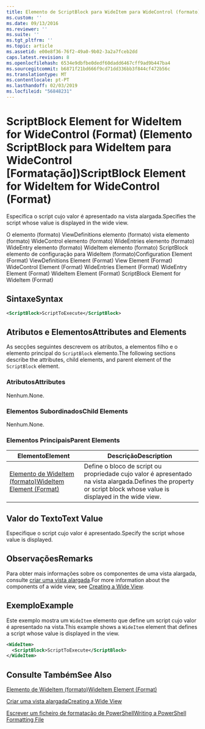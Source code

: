 ```yaml
---
title: Elemento de ScriptBlock para WideItem para WideControl (formato) | Documentos da Microsoft
ms.custom: ''
ms.date: 09/13/2016
ms.reviewer: ''
ms.suite: ''
ms.tgt_pltfrm: ''
ms.topic: article
ms.assetid: e00e8f36-76f2-49a0-9b02-3a2a7fceb2dd
caps.latest.revision: 8
ms.openlocfilehash: 6534e9dbfbe0dedf60dadd6467cff9ad9b447ba4
ms.sourcegitcommit: b6871f21bd666f9cd71dd336bb3f844cf472b56c
ms.translationtype: MT
ms.contentlocale: pt-PT
ms.lasthandoff: 02/03/2019
ms.locfileid: "56848231"
---
```

# <a name="scriptblock-element-for-wideitem-for-widecontrol-format"></a><span data-ttu-id="9fa13-102">ScriptBlock Element for WideItem for WideControl (Format) (Elemento ScriptBlock para WideItem para WideControl [Formatação])</span><span class="sxs-lookup"><span data-stu-id="9fa13-102">ScriptBlock Element for WideItem for WideControl (Format)</span></span>

<span data-ttu-id="9fa13-103">Especifica o script cujo valor é apresentado na vista alargada.</span><span class="sxs-lookup"><span data-stu-id="9fa13-103">Specifies the script whose value is displayed in the wide view.</span></span>

<span data-ttu-id="9fa13-104">O elemento (formato) ViewDefinitions elemento (formato) vista elemento (formato) WideControl elemento (formato) WideEntries elemento (formato) WideEntry elemento (formato) WideItem elemento (formato) ScriptBlock elemento de configuração para WideItem (formato)</span><span class="sxs-lookup"><span data-stu-id="9fa13-104">Configuration Element (Format) ViewDefinitions Element (Format) View Element (Format) WideControl Element (Format) WideEntries Element (Format) WideEntry Element (Format) WideItem Element (Format) ScriptBlock Element for WideItem (Format)</span></span>

## <a name="syntax"></a><span data-ttu-id="9fa13-105">Sintaxe</span><span class="sxs-lookup"><span data-stu-id="9fa13-105">Syntax</span></span>

```xml
<ScriptBlock>ScriptToExecute</ScriptBlock>
```

## <a name="attributes-and-elements"></a><span data-ttu-id="9fa13-106">Atributos e Elementos</span><span class="sxs-lookup"><span data-stu-id="9fa13-106">Attributes and Elements</span></span>

<span data-ttu-id="9fa13-107">As secções seguintes descrevem os atributos, a elementos filho e o elemento principal do `ScriptBlock` elemento.</span><span class="sxs-lookup"><span data-stu-id="9fa13-107">The following sections describe the attributes, child elements, and parent element of the `ScriptBlock` element.</span></span>

### <a name="attributes"></a><span data-ttu-id="9fa13-108">Atributos</span><span class="sxs-lookup"><span data-stu-id="9fa13-108">Attributes</span></span>

<span data-ttu-id="9fa13-109">Nenhum.</span><span class="sxs-lookup"><span data-stu-id="9fa13-109">None.</span></span>

### <a name="child-elements"></a><span data-ttu-id="9fa13-110">Elementos Subordinados</span><span class="sxs-lookup"><span data-stu-id="9fa13-110">Child Elements</span></span>

<span data-ttu-id="9fa13-111">Nenhum.</span><span class="sxs-lookup"><span data-stu-id="9fa13-111">None.</span></span>

### <a name="parent-elements"></a><span data-ttu-id="9fa13-112">Elementos Principais</span><span class="sxs-lookup"><span data-stu-id="9fa13-112">Parent Elements</span></span>

|<span data-ttu-id="9fa13-113">Elemento</span><span class="sxs-lookup"><span data-stu-id="9fa13-113">Element</span></span>|<span data-ttu-id="9fa13-114">Descrição</span><span class="sxs-lookup"><span data-stu-id="9fa13-114">Description</span></span>|
|-------------|-----------------|
|[<span data-ttu-id="9fa13-115">Elemento de WideItem (formato)</span><span class="sxs-lookup"><span data-stu-id="9fa13-115">WideItem Element (Format)</span></span>](./wideitem-element-for-widecontrol-format.md)|<span data-ttu-id="9fa13-116">Define o bloco de script ou propriedade cujo valor é apresentado na vista alargada.</span><span class="sxs-lookup"><span data-stu-id="9fa13-116">Defines the property or script block whose value is displayed in the wide view.</span></span>|

## <a name="text-value"></a><span data-ttu-id="9fa13-117">Valor do Texto</span><span class="sxs-lookup"><span data-stu-id="9fa13-117">Text Value</span></span>

<span data-ttu-id="9fa13-118">Especifique o script cujo valor é apresentado.</span><span class="sxs-lookup"><span data-stu-id="9fa13-118">Specify the script whose value is displayed.</span></span>

## <a name="remarks"></a><span data-ttu-id="9fa13-119">Observações</span><span class="sxs-lookup"><span data-stu-id="9fa13-119">Remarks</span></span>

<span data-ttu-id="9fa13-120">Para obter mais informações sobre os componentes de uma vista alargada, consulte [criar uma vista alargada](./creating-a-wide-view.md).</span><span class="sxs-lookup"><span data-stu-id="9fa13-120">For more information about the components of a wide view, see [Creating a Wide View](./creating-a-wide-view.md).</span></span>

## <a name="example"></a><span data-ttu-id="9fa13-121">Exemplo</span><span class="sxs-lookup"><span data-stu-id="9fa13-121">Example</span></span>

<span data-ttu-id="9fa13-122">Este exemplo mostra um `WideItem` elemento que define um script cujo valor é apresentado na vista.</span><span class="sxs-lookup"><span data-stu-id="9fa13-122">This example shows a `WideItem` element that defines a script whose value is displayed in the view.</span></span>

```xml
<WideItem>
  <ScriptBlock>ScriptToExecute</ScriptBlock>
</WideItem>
```

## <a name="see-also"></a><span data-ttu-id="9fa13-123">Consulte Também</span><span class="sxs-lookup"><span data-stu-id="9fa13-123">See Also</span></span>

[<span data-ttu-id="9fa13-124">Elemento de WideItem (formato)</span><span class="sxs-lookup"><span data-stu-id="9fa13-124">WideItem Element (Format)</span></span>](./wideitem-element-for-widecontrol-format.md)

[<span data-ttu-id="9fa13-125">Criar uma vista alargada</span><span class="sxs-lookup"><span data-stu-id="9fa13-125">Creating a Wide View</span></span>](./creating-a-wide-view.md)

[<span data-ttu-id="9fa13-126">Escrever um ficheiro de formatação de PowerShell</span><span class="sxs-lookup"><span data-stu-id="9fa13-126">Writing a PowerShell Formatting File</span></span>](./writing-a-powershell-formatting-file.md)
